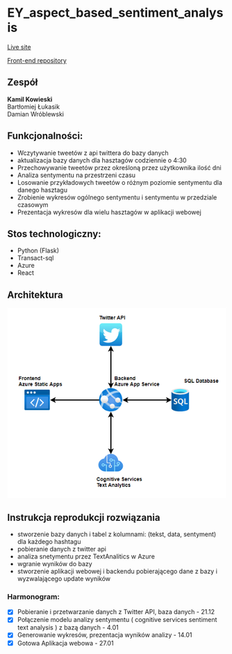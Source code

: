 # EY_aspect_based_sentiment_analysis

[Live site](https://mango-sea-00caa9c03.azurestaticapps.net)

[Front-end repository](https://github.com/damaneks/sentimentAnalysis)

## Zespół
**Kamil Kowieski**  
Bartłomiej Łukasik  
Damian Wróblewski  

## Funkcjonalności:
- Wczytywanie tweetów z api twittera do bazy danych 
- aktualizacja bazy danych dla hasztagów codziennie o 4:30  
- Przechowywanie tweetów przez określoną przez użytkownika ilość dni  
- Analiza sentymentu na przestrzeni czasu   
- Losowanie przykładowych tweetów o różnym poziomie sentymentu dla danego hasztagu  
- Zrobienie wykresów ogólnego sentymentu i sentymentu w przedziale czasowym  
- Prezentacja wykresów dla wielu hasztagów w aplikacji webowej  

## Stos technologiczny:
- Python (Flask)  
- Transact-sql  
- Azure  
- React

## Architektura
![Diagram architektury](Diagram_architektury.png)

## Instrukcja reprodukcji rozwiązania
- stworzenie bazy danych i tabel z kolumnami: (tekst, data, sentyment) dla każdego hashtagu
- pobieranie danych z twitter api
- analiza snetymentu przez TextAnalitics w Azure
- wgranie wyników do bazy
- stworzenie aplikacji webowej i backendu pobierającego dane z bazy i wyzwalającego update wyników

### Harmonogram:
- [x]	Pobieranie i przetwarzanie danych z Twitter API, baza danych - 21.12  
- [x]	Połączenie modelu analizy sentymentu ( cognitive services sentiment text analysis ) z bazą danych - 4.01  
- [x]	Generowanie wykresów, prezentacja wyników analizy - 14.01  
- [x]	Gotowa Aplikacja webowa  - 27.01  
